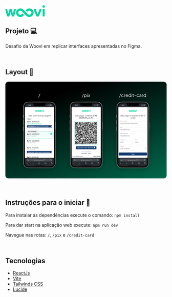 <img src="https://github.com/ItamarJoire/challenge-woovi/blob/master/public/logo.png" align="center" >


## Projeto  :computer: 
<p>Desafio da Woovi em replicar interfaces apresentadas no Figma.</p>


&nbsp;
  
## Layout :bookmark:
  <img src="https://github.com/ItamarJoire/challenge-woovi/blob/master/public/cover.png" >
  
  
&nbsp;
  


## Instruções para o iniciar :rocket:


Para instalar as dependências execute o comando: `npm install`

Para dar start na aplicação web execute: `npm run dev`

Navegue nas rotas: `/`, `/pix` e `/credit-card`
 

&nbsp;

## Tecnologias
  
* [ReactJs](https://react.dev/)
* [Vite](https://vitejs.dev/)
* [Tailwinds CSS](https://tailwindcss.com/)
* [Lucide](https://lucide.dev/guide/packages/lucide-react)
  





